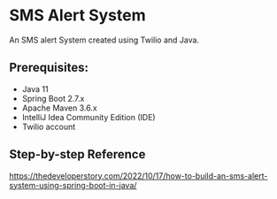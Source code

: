 # SMS Alert System

An SMS alert System created using Twilio and Java.

## Prerequisites:

- Java 11
- Spring Boot 2.7.x
- Apache Maven 3.6.x
- IntelliJ Idea Community Edition (IDE)
- Twilio account

## Step-by-step Reference

https://thedeveloperstory.com/2022/10/17/how-to-build-an-sms-alert-system-using-spring-boot-in-java/
